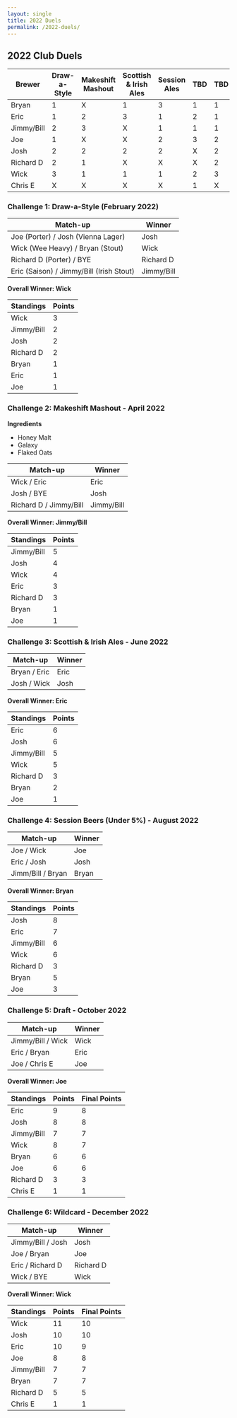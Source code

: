 ```yaml
---
layout: single
title: 2022 Duels
permalink: /2022-duels/
---
```

## 2022 Club Duels


| Brewer | Draw-a-Style | Makeshift Mashout | Scottish & Irish Ales | Session Ales | TBD | TBD | Total Points | Final Points |
| ----------- | ----------- | ----------- | ----------- | ----------- | ----------- |----------- | ----------- | ----------- |
| Bryan | 1 | X | 1 | 3 | 1 | 1 | 7 | 7 |
| Eric | 1 | 2 | 3 | 1 | 2 | 1 | 10 | 9 |
| Jimmy/Bill | 2 | 3 | X | 1 | 1 | 1 | 8 | 8 |
| Joe | 1 | X | X | 2 | 3 | 2 | 8 | 8 |
| Josh | 2 | 2 | 2 | 2 | X | 2 | 10 | 10 |
| Richard D | 2 | 1 | X | X | X | 2 | 5 | 5 |
| Wick | 3 | 1 | 1 | 1 | 2 | 3 | 11 | 10 |
| Chris E | X | X | X | X | 1 | X | 1 | 1 |

### Challenge 1: Draw-a-Style (February 2022)

| Match-up      | Winner |
| ----------- | ----------- |
| Joe (Porter) / Josh (Vienna Lager)   | Josh      |
| Wick (Wee Heavy) / Bryan (Stout)     | Wick       |
| Richard D (Porter) / BYE   | Richard D        |
| Eric (Saison) / Jimmy/Bill (Irish Stout)   | Jimmy/Bill        |

**Overall Winner: Wick**

| Standings | Points |
| ----------- | ----------- |
| Wick | 3 |
| Jimmy/Bill | 2 |
| Josh | 2 |
| Richard D | 2 |
| Bryan | 1 |
| Eric | 1 |
| Joe | 1 |

### Challenge 2: Makeshift Mashout - April 2022
**Ingredients**
- Honey Malt
- Galaxy
- Flaked Oats

| Match-up      | Winner |
| ----------- | ----------- |
| Wick  / Eric     | Eric       |
| Josh / BYE   | Josh     |
| Richard D / Jimmy/Bill   | Jimmy/Bill        |

**Overall Winner: Jimmy/Bill**

| Standings | Points |
| ----------- | ----------- |
| Jimmy/Bill | 5 |
| Josh | 4 |
| Wick | 4 |
| Eric | 3 |
| Richard D | 3 |
| Bryan | 1 |
| Joe | 1 |

### Challenge 3: Scottish & Irish Ales - June 2022

| Match-up      | Winner |
| ----------- | ----------- |
| Bryan  / Eric     | Eric       |
| Josh / Wick   | Josh       |


**Overall Winner: Eric**

| Standings | Points |
| ----------- | ----------- |
| Eric | 6 |
| Josh | 6 |
| Jimmy/Bill | 5 |
| Wick | 5 |
| Richard D | 3 |
| Bryan | 2 |
| Joe | 1 |

### Challenge 4: Session Beers (Under 5%) - August 2022

| Match-up      | Winner |
| ----------- | ----------- |
| Joe / Wick     | Joe       |
| Eric / Josh   | Josh       |
| Jimm/Bill / Bryan   | Bryan       |

**Overall Winner: Bryan**

| Standings | Points |
| ----------- | ----------- |
| Josh | 8 |
| Eric | 7 |
| Jimmy/Bill | 6 |
| Wick | 6 |
| Richard D | 3 |
| Bryan | 5 |
| Joe | 3 |

### Challenge 5: Draft - October 2022

| Match-up      | Winner |
| ----------- | ----------- |
| Jimmy/Bill  / Wick     | Wick       |
| Eric / Bryan   | Eric       |
| Joe / Chris E   | Joe       |

**Overall Winner: Joe**

| Standings | Points | Final Points |
| ----------- | ----------- | ----------- |
| Eric | 9 | 8 |
| Josh | 8 | 8 |
| Jimmy/Bill | 7 | 7 |
| Wick | 8 | 7 |
| Bryan | 6 | 6 |
| Joe | 6 | 6 |
| Richard D | 3 | 3 |
| Chris E | 1 | 1 |

### Challenge 6: Wildcard - December 2022
| Match-up      | Winner |
| ----------- | ----------- |
| Jimmy/Bill  / Josh  | Josh  |
| Joe / Bryan   | Joe   |
| Eric / Richard D   | Richard D   |
| Wick / BYE    | Wick    |

**Overall Winner: Wick**

| Standings | Points | Final Points |
| ----------- | ----------- | ----------- |
| Wick | 11 | 10 |
| Josh | 10 | 10 |
| Eric | 10 | 9 |
| Joe | 8 | 8 |
| Jimmy/Bill | 7 | 7 |
| Bryan | 7 | 7 |
| Richard D | 5 | 5 |
| Chris E | 1 | 1 |